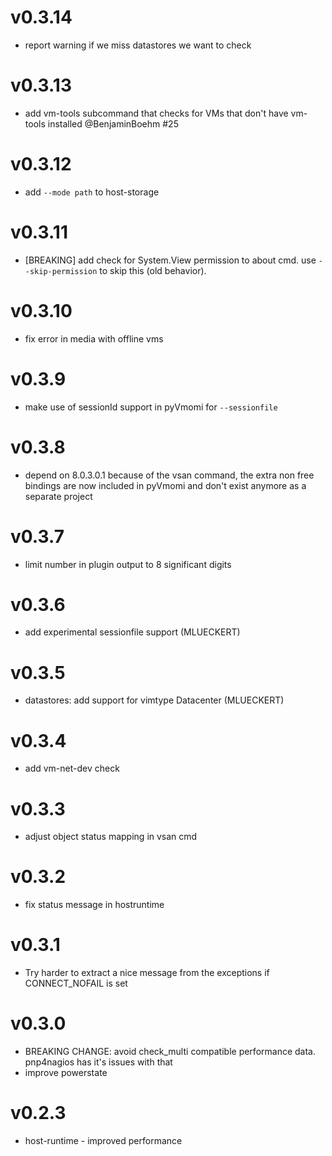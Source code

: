 # v0.3.14

* report warning if we miss datastores we want to check

# v0.3.13

* add vm-tools subcommand that checks for VMs that don't have vm-tools installed
  @BenjaminBoehm #25

# v0.3.12

* add `--mode path` to host-storage

# v0.3.11

* [BREAKING] add check for System.View permission to about cmd. use
  `--skip-permission` to skip this (old behavior).

# v0.3.10

* fix error in media with offline vms

# v0.3.9

* make use of sessionId support in pyVmomi for `--sessionfile`

# v0.3.8

* depend on 8.0.3.0.1 because of the vsan command, the extra non free bindings
  are now included in pyVmomi and don't exist anymore as a separate project

# v0.3.7

* limit number in plugin output to 8 significant digits

# v0.3.6

* add experimental sessionfile support (MLUECKERT)

# v0.3.5

* datastores: add support for vimtype Datacenter (MLUECKERT)

# v0.3.4

* add vm-net-dev check

# v0.3.3

* adjust object status mapping in vsan cmd

# v0.3.2

* fix status message in hostruntime

# v0.3.1

* Try harder to extract a nice message from the exceptions if CONNECT_NOFAIL is set

# v0.3.0

* BREAKING CHANGE: avoid check_multi compatible performance data. pnp4nagios has it's issues with that
* improve powerstate

# v0.2.3

* host-runtime - improved performance
